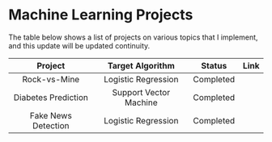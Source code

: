 # Machine Learning Projects

The table below shows a list of projects on various topics that I implement, and this update will be updated continuity.

|       Project       |    Target Algorithm    |   Status  | Link |
| :-----------------: | :--------------------: | :-------: | :--: |
|     Rock-vs-Mine    |   Logistic Regression  | Completed |      |
| Diabetes Prediction | Support Vector Machine | Completed |      |
| Fake News Detection |   Logistic Regression  | Completed |      |